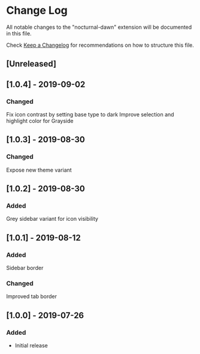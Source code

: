 # Change Log

All notable changes to the "nocturnal-dawn" extension will be documented in this file.

Check [Keep a Changelog](http://keepachangelog.com/) for recommendations on how to structure this file.

## [Unreleased]

## [1.0.4] - 2019-09-02

### Changed

Fix icon contrast by setting base type to dark
Improve selection and highlight color for Grayside

## [1.0.3] - 2019-08-30

### Changed

Expose new theme variant

## [1.0.2] - 2019-08-30

### Added

Grey sidebar variant for icon visibility

## [1.0.1] - 2019-08-12

### Added

Sidebar border

### Changed

Improved tab border

## [1.0.0] - 2019-07-26

### Added

- Initial release
